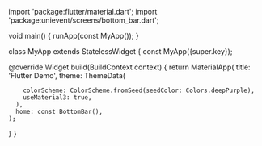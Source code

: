 
import 'package:flutter/material.dart';
import 'package:unievent/screens/bottom_bar.dart';

void main() {
runApp(const MyApp());
}

class MyApp extends StatelessWidget {
const MyApp({super.key});

@override
Widget build(BuildContext context) {
return MaterialApp(
title: 'Flutter Demo',
theme: ThemeData(

        colorScheme: ColorScheme.fromSeed(seedColor: Colors.deepPurple),
        useMaterial3: true,
      ),
      home: const BottomBar(),
    );
}
}

